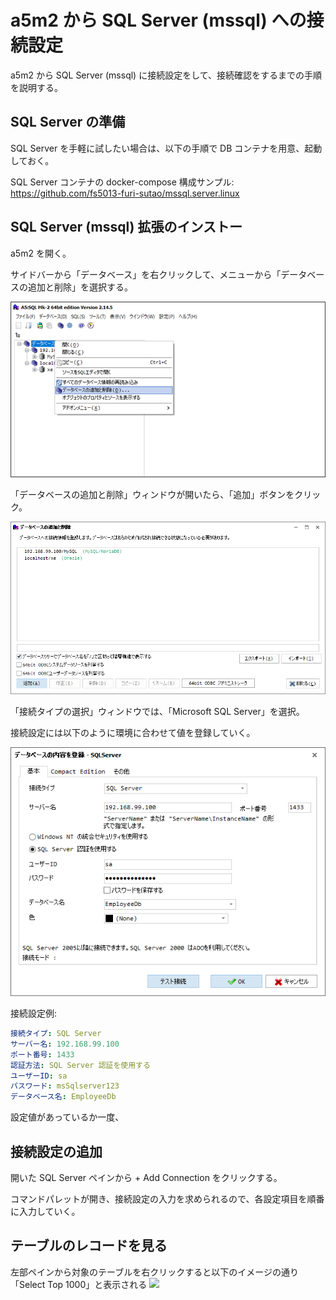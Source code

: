# a5m2 から SQL Server (mssql) への接続設定
a5m2 から SQL Server (mssql) に接続設定をして、接続確認をするまでの手順を説明する。

## SQL Server の準備
SQL Server を手軽に試したい場合は、以下の手順で DB コンテナを用意、起動しておく。

SQL Server コンテナの docker-compose 構成サンプル:  
https://github.com/fs5013-furi-sutao/mssql.server.linux

## SQL Server (mssql) 拡張のインストー
a5m2 を開く。

サイドバーから「データベース」を右クリックして、メニューから「データベースの追加と削除」を選択する。

![](./add_remove_database.a5m2.png)

「データベースの追加と削除」ウィンドウが開いたら、「追加」ボタンをクリック。

![](./add_db_button.a5m2.png)

「接続タイプの選択」ウィンドウでは、「Microsoft SQL Server」を選択。

接続設定には以下のように環境に合わせて値を登録していく。

![](./registerd_db_settings.a5m2.png)

接続設定例:
```yaml
接続タイプ: SQL Server
サーバー名: 192.168.99.100
ポート番号: 1433
認証方法: SQL Server 認証を使用する
ユーザーID: sa
パスワード: msSqlserver123
データベース名: EmployeeDb
```

設定値があっているか一度、



## 接続設定の追加
開いた SQL Server ペインから + Add Connection をクリックする。

コマンドパレットが開き、接続設定の入力を求められるので、各設定項目を順番に入力していく。


## テーブルのレコードを見る
左部ペインから対象のテーブルを右クリックすると以下のイメージの通り「Select Top 1000」と表示される
![](./connected_with_mssql.png)
